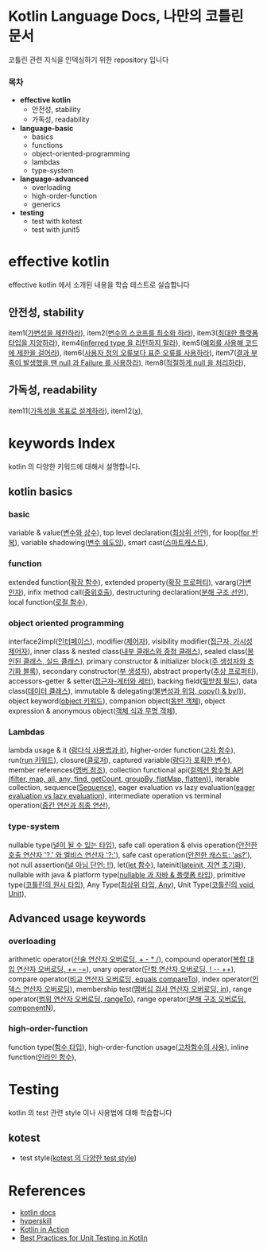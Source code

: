 # Kotlin Language Docs, 나만의 코틀린 문서

코틀린 관련 지식을 인덱싱하기 위한 repository 입니다

### 목차

- **effective kotlin**
  - 안전성, stability
  - 가독성, readability
- **language-basic**
  - basics
  - functions
  - object-oriented-programming
  - lambdas
  - type-system
- **language-advanced**
  - overloading
  - high-order-function
  - generics
- **testing**
  - test with kotest
  - test with junit5

# effective kotlin

effective kotlin 에서 소개된 내용을 학습 테스트로 실습합니다

## 안전성, stability

item1([가변성을 제한하라](https://github.com/my-research/kotlin/blob/master/effective-kotlin/stability/src/test/kotlin/com/github/dhslrl321/item01/Main.kt)),
item2([변수의 스코프를 최소화 하라](https://github.com/my-research/kotlin/blob/master/effective-kotlin/stability/src/test/kotlin/com/github/dhslrl321/item02/Main.kt)),
item3([최대한 플랫폼 타입을 지양하라](https://github.com/my-research/kotlin/blob/master/effective-kotlin/stability/src/test/kotlin/com/github/dhslrl321/item03/Main.kt)),
item4([inferred type 을 리턴하지 말라](https://github.com/my-research/kotlin/blob/master/effective-kotlin/stability/src/test/kotlin/com/github/dhslrl321/item04/Main.kt)),
item5([예외를 사용해 코드에 제한을 걸어라](https://github.com/my-research/kotlin/blob/master/effective-kotlin/stability/src/test/kotlin/com/github/dhslrl321/item05/Main.kt)),
item6([사용자 정의 오류보다 표준 오류를 사용하라](https://github.com/my-research/kotlin/blob/master/effective-kotlin/stability/src/test/kotlin/com/github/dhslrl321/item06/Main.kt)),
item7([결과 부족이 발생했을 땐 null 과 Failure 를 사용하라](https://github.com/my-research/kotlin/blob/master/effective-kotlin/stability/src/test/kotlin/com/github/dhslrl321/item07/Main.kt)),
item8([적절하게 null 을 처리하라](https://github.com/my-research/kotlin/blob/master/effective-kotlin/stability/src/test/kotlin/com/github/dhslrl321/item08/Main.kt)),

## 가독성, readability

item11([가독성을 목표로 설계하라](https://github.com/my-research/kotlin/blob/master/effective-kotlin/readability/src/test/kotlin/com/github/dhslrl321/item11/Main.kt)),
item12([x](https://github.com/my-research/kotlin/blob/master/effective-kotlin/readability/src/test/kotlin/com/github/dhslrl321/item12/Main.kt)),

# keywords Index

kotlin 의 다양한 키워드에 대해서 설명합니다.

## kotlin basics

### basic

variable & value([변수와 상수](https://github.com/my-research/kotlin/tree/master/language-basic/basic/src/main/kotlin)),
top level declaration([최상위 선언](https://github.com/my-research/kotlin/blob/master/language-basic/basic/src/main/kotlin/TopLevelDeclaration.kt)),
for loop([for 반복](https://github.com/my-research/kotlin/blob/master/language-basic/basic/src/main/kotlin/ForLoop.kt)),
variable shadowing([변수 쉐도잉](https://github.com/my-research/kotlin/blob/master/language-basic/basic/src/main/kotlin/VariableShdowing.kt)),
smart cast([스마트캐스트](https://github.com/my-research/kotlin/blob/master/language-basic/basic/src/main/kotlin/SmartCast.kt)),

### function

extended function([확장 함수](https://github.com/my-research/kotlin/blob/master/language-basic/functions/src/main/kotlin/Collection.kt)),
extended property([확장 프로퍼티](#)),
vararg([가변 인자](https://github.com/my-research/kotlin/blob/master/language-basic/functions/src/main/kotlin/VariableArgument.kt)),
infix method call([중위호출](https://github.com/my-research/kotlin/blob/master/language-basic/functions/src/main/kotlin/InfixCall.kt)),
destructuring declaration([분해 구조 선언](https://github.com/my-research/kotlin/blob/master/language-basic/functions/src/main/kotlin/Destructure.kt)),
local function([로컬 함수](https://github.com/my-research/kotlin/blob/master/language-basic/functions/src/main/kotlin/LocalFunction.kt)),

### object oriented programming

interface2impl([인터페이스](https://github.com/my-research/kotlin/tree/master/language-basic/object-oriented-programming/src/main/kotlin)),
modifier([제어자](https://github.com/my-research/kotlin/tree/master/language-basic/object-oriented-programming/src/main/kotlin)),
visibility modifier([접근자, 가시성 제어자](https://github.com/my-research/kotlin/tree/master/language-basic/object-oriented-programming/src/main/kotlin)),
inner class & nested class([내부 클래스와 중첩 클래스](https://github.com/my-research/kotlin/tree/master/language-basic/object-oriented-programming/src/main/kotlin)),
sealed class([봉인된 클래스, 실드 클래스](https://github.com/my-research/kotlin/tree/master/language-basic/object-oriented-programming/src/main/kotlin)),
primary constructor & initializer block([주 생성자와 초기화 블록](https://github.com/my-research/kotlin/tree/master/language-basic/object-oriented-programming/src/main/kotlin)),
secondary constructor([부 생성자](https://github.com/my-research/kotlin/tree/master/language-basic/object-oriented-programming/src/main/kotlin)),
abstract property([추상 프로퍼티](https://github.com/my-research/kotlin/tree/master/language-basic/object-oriented-programming/src/main/kotlin)),
accessors-getter & setter([접근자-게터와 세터](https://github.com/my-research/kotlin/tree/master/language-basic/object-oriented-programming/src/main/kotlin)),
backing field([뒷받침 필드](https://github.com/my-research/kotlin/tree/master/language-basic/object-oriented-programming/src/main/kotlin)),
data class([데이터 클래스](https://github.com/my-research/kotlin/tree/master/language-basic/object-oriented-programming/src/main/kotlin)),
immutable & delegating([불변성과 위임, copy() & by()](https://github.com/my-research/kotlin/tree/master/language-basic/object-oriented-programming/src/main/kotlin)),
object keyword([object 키워드](https://github.com/my-research/kotlin/tree/master/language-basic/object-oriented-programming/src/main/kotlin)),
companion object([동반 객체](https://github.com/my-research/kotlin/tree/master/language-basic/object-oriented-programming/src/main/kotlin)),
object expression & anonymous object([객체 식과 무명 객체](https://github.com/my-research/kotlin/tree/master/language-basic/object-oriented-programming/src/main/kotlin)),

### Lambdas

lambda usage & it ([람다식 사용법과 it](https://github.com/my-research/kotlin/tree/master/language-basic/lambdas/src/main/kotlin)),
higher-order function([고차 함수](https://github.com/my-research/kotlin/tree/master/language-basic/lambdas/src/main/kotlin)),
run([run 키워드](https://github.com/my-research/kotlin/tree/master/language-basic/lambdas/src/main/kotlin)),
closure([클로저](https://github.com/my-research/kotlin/tree/master/language-basic/lambdas/src/main/kotlin)),
captured variable([람다가 포획한 변수](https://github.com/my-research/kotlin/tree/master/language-basic/lambdas/src/main/kotlin)),
member references([멤버 참조](https://github.com/my-research/kotlin/tree/master/language-basic/lambdas/src/main/kotlin)),
collection functional api([컬렉션 함수형 API (filter, map, all, any, find, getCount, groupBy, flatMap, flatten)](https://github.com/my-research/kotlin/tree/master/language-basic/lambdas/src/main/kotlin)),
iterable collection, sequence([Sequence](https://github.com/my-research/kotlin/tree/master/language-basic/lambdas/src/main/kotlin)),
eager evaluation vs lazy evaluation([eager evaluation vs lazy evaluation](https://github.com/my-research/kotlin/tree/master/language-basic/lambdas/src/main/kotlin)),
intermediate operation vs terminal operation([중간 연산과 최종 연산](https://github.com/my-research/kotlin/tree/master/language-basic/lambdas/src/main/kotlin)),

### type-system

nullable type([널이 될 수 있는 타입](https://github.com/my-research/kotlin/tree/master/language-basic/type-system/src/main/kotlin)),
safe call operation & elvis operation([안전한 호출 연산자 '?.' 와 엘비스 연산자 '?:'](https://github.com/my-research/kotlin/tree/master/language-basic/type-system/src/main/kotlin)),
safe cast operation([안전한 캐스트: 'as?'](https://github.com/my-research/kotlin/tree/master/language-basic/type-system/src/main/kotlin)),
not null assertion([널 아님 단언: !!](https://github.com/my-research/kotlin/tree/master/language-basic/type-system/src/main/kotlin)),
let([let 함수](https://github.com/my-research/kotlin/tree/master/language-basic/type-system/src/main/kotlin)),
lateinit([lateinit, 지연 초기화](https://github.com/my-research/kotlin/tree/master/language-basic/type-system/src/main/kotlin)),
nullable with java & platform type([nullable 과 자바 & 플랫폼 타입](https://github.com/my-research/kotlin/tree/master/language-basic/type-system/src/main/kotlin)),
primitive type([코틀린의 원시 타입](https://github.com/my-research/kotlin/tree/master/language-basic/type-system/src/main/kotlin)),
Any Type([최상위 타입, Any](https://github.com/my-research/kotlin/tree/master/language-basic/type-system/src/main/kotlin)),
Unit Type([코틀린의 void, Unit](https://github.com/my-research/kotlin/tree/master/language-basic/type-system/src/main/kotlin)),

## Advanced usage keywords

### overloading

arithmetic operator([산술 연산자 오버로딩, + - * /](https://github.com/my-research/kotlin/tree/master/language-advanced/overloading/src/test/kotlin)),
compound operator([복합 대입 연산자 오버로딩, += -=](https://github.com/my-research/kotlin/tree/master/language-advanced/overloading/src/test/kotlin)),
unary operator([단항 연산자 오버로딩, ! -- ++](https://github.com/my-research/kotlin/tree/master/language-advanced/overloading/src/test/kotlin)),
compare operator([비교 연산자 오버로딩, equals compareTo](https://github.com/my-research/kotlin/tree/master/language-advanced/overloading/src/test/kotlin)),
index operator([인덱스 연산자 오버로딩](https://github.com/my-research/kotlin/tree/master/language-advanced/overloading/src/test/kotlin)),
membership test([멤버십 검사 연산자 오버로딩, in](https://github.com/my-research/kotlin/tree/master/language-advanced/overloading/src/test/kotlin)),
range operator([범위 연산자 오버로딩, rangeTo](https://github.com/my-research/kotlin/tree/master/language-advanced/overloading/src/test/kotlin)),
range operator([분해 구조 오버로딩, componentN](https://github.com/my-research/kotlin/tree/master/language-advanced/overloading/src/test/kotlin)),

### high-order-function

function type([함수 타입](#)),
high-order-function usage([고차함수의 사용](#)),
inline function([인라인 함수](#)),

# Testing

kotlin 의 test 관련 style 이나 사용법에 대해 학습합니다

## kotest

- test style([kotest 의 다양한 test style](#))

# References

- [kotlin docs](https://kotlinlang.org/docs/basic-syntax.html)
- [hyperskill](https://hyperskill.org/tracks/18)
- [Kotlin in Action](http://www.yes24.com/Product/Goods/55148593)
- [Best Practices for Unit Testing in Kotlin](https://resources.jetbrains.com/storage/products/kotlinconf2018/slides/4_Best%20Practices%20for%20Unit%20Testing%20in%20Kotlin.pdf)

